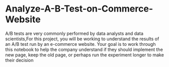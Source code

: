 # Analyze-A-B-Test-on-Commerce-Website
A/B tests are very commonly performed by data analysts and data scientists,For this project, you will be working to understand the results of an A/B test run by an e-commerce website. Your goal is to work through this notebook to help the company understand if they should implement the new page, keep the old page, or perhaps run the experiment longer to make their decision
